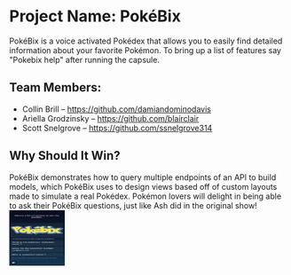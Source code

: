 # Project Name: PokéBix
  PokéBix is a voice activated Pokédex that allows you to easily find detailed information about your favorite Pokémon. To bring up a list of features say "Pokebix help" after running the capsule.
## Team Members: 
- Collin Brill – https://github.com/damiandominodavis
- Ariella Grodzinsky – https://github.com/blairclair
- Scott Snelgrove – https://github.com/ssnelgrove314 

## Why Should It Win?
PokéBix demonstrates how to query multiple endpoints of an API to build models, which PokéBix uses to design views based off of custom layouts made to simulate a real Pokédex. Pokémon lovers will delight in being able to ask their PokéBix questions, just like Ash did in the original show!
<img src="./assets/images/pokeHelp.png" width=100 height=100/>
